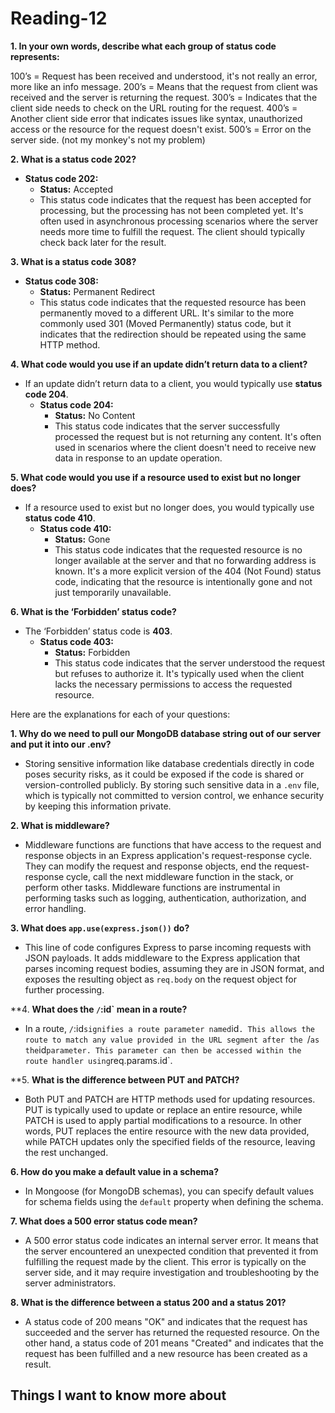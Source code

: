 # Reading-12 #

**1. In your own words, describe what each group of status code represents:**

100’s = Request has been received and understood, it's not really an error, more like an info message.
200’s = Means that the request from client was received and the server is returning the request.
300’s = Indicates that the client side needs to check on the URL routing for the request.
400’s = Another client side error that indicates issues like syntax, unauthorized access or the resource for the request doesn't exist.
500’s = Error on the server side. (not my monkey's not my problem)

**2. What is a status code 202?**
- **Status code 202:** 
  - **Status:** Accepted
  - This status code indicates that the request has been accepted for processing, but the processing has not been completed yet. It's often used in asynchronous processing scenarios where the server needs more time to fulfill the request. The client should typically check back later for the result.

**3. What is a status code 308?**
- **Status code 308:** 
  - **Status:** Permanent Redirect
  - This status code indicates that the requested resource has been permanently moved to a different URL. It's similar to the more commonly used 301 (Moved Permanently) status code, but it indicates that the redirection should be repeated using the same HTTP method.

**4. What code would you use if an update didn’t return data to a client?**
- If an update didn’t return data to a client, you would typically use **status code 204**.
  - **Status code 204:**
    - **Status:** No Content
    - This status code indicates that the server successfully processed the request but is not returning any content. It's often used in scenarios where the client doesn't need to receive new data in response to an update operation.

**5. What code would you use if a resource used to exist but no longer does?**
- If a resource used to exist but no longer does, you would typically use **status code 410**.
  - **Status code 410:**
    - **Status:** Gone
    - This status code indicates that the requested resource is no longer available at the server and that no forwarding address is known. It's a more explicit version of the 404 (Not Found) status code, indicating that the resource is intentionally gone and not just temporarily unavailable.

**6. What is the ‘Forbidden’ status code?**
- The ‘Forbidden’ status code is **403**.
  - **Status code 403:**
    - **Status:** Forbidden
    - This status code indicates that the server understood the request but refuses to authorize it. It's typically used when the client lacks the necessary permissions to access the requested resource.

Here are the explanations for each of your questions:

**1. Why do we need to pull our MongoDB database string out of our server and put it into our .env?**
   - Storing sensitive information like database credentials directly in code poses security risks, as it could be exposed if the code is shared or version-controlled publicly. By storing such sensitive data in a `.env` file, which is typically not committed to version control, we enhance security by keeping this information private.

**2. What is middleware?**
   - Middleware functions are functions that have access to the request and response objects in an Express application's request-response cycle. They can modify the request and response objects, end the request-response cycle, call the next middleware function in the stack, or perform other tasks. Middleware functions are instrumental in performing tasks such as logging, authentication, authorization, and error handling.

**3. What does `app.use(express.json())` do?**
   - This line of code configures Express to parse incoming requests with JSON payloads. It adds middleware to the Express application that parses incoming request bodies, assuming they are in JSON format, and exposes the resulting object as `req.body` on the request object for further processing.

**4. **What does the `/`:id` mean in a route?**
   - In a route, `/`:id` signifies a route parameter named `id`. This allows the route to match any value provided in the URL segment after the `/` as the `id` parameter. This parameter can then be accessed within the route handler using `req.params.id`.

**5. **What is the difference between PUT and PATCH?**
   - Both PUT and PATCH are HTTP methods used for updating resources. PUT is typically used to update or replace an entire resource, while PATCH is used to apply partial modifications to a resource. In other words, PUT replaces the entire resource with the new data provided, while PATCH updates only the specified fields of the resource, leaving the rest unchanged.

**6. How do you make a default value in a schema?**
   - In Mongoose (for MongoDB schemas), you can specify default values for schema fields using the `default` property when defining the schema. 

**7. What does a 500 error status code mean?**
   - A 500 error status code indicates an internal server error. It means that the server encountered an unexpected condition that prevented it from fulfilling the request made by the client. This error is typically on the server side, and it may require investigation and troubleshooting by the server administrators.

**8. What is the difference between a status 200 and a status 201?**
   - A status code of 200 means "OK" and indicates that the request has succeeded and the server has returned the requested resource. On the other hand, a status code of 201 means "Created" and indicates that the request has been fulfilled and a new resource has been created as a result.


## Things I want to know more about ##